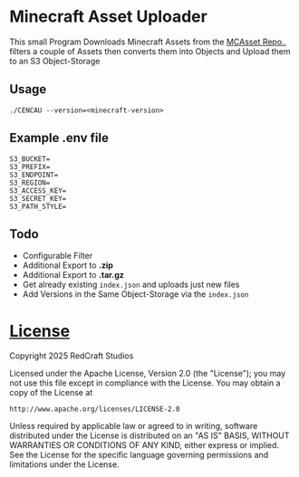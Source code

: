# Minecraft Asset Uploader

This small Program Downloads Minecraft Assets from the [MCAsset Repo.](https://github.com/InventivetalentDev/minecraft-assets), filters a couple of Assets then converts them into Objects and Upload them to an S3 Object-Storage

## Usage

`./CENCAU --version=<minecraft-version>`

## Example .env file

```
S3_BUCKET=
S3_PREFIX=
S3_ENDPOINT=
S3_REGION=
S3_ACCESS_KEY=
S3_SECRET_KEY=
S3_PATH_STYLE=
```

## Todo

- Configurable Filter
- Additional Export to **.zip**
- Additional Export to **.tar.gz**
- Get already existing `index.json` and uploads just new files
- Add Versions in the Same Object-Storage via the `index.json`

# [License](/LICENSE)

Copyright 2025 RedCraft Studios

Licensed under the Apache License, Version 2.0 (the "License");
you may not use this file except in compliance with the License.
You may obtain a copy of the License at

    http://www.apache.org/licenses/LICENSE-2.0

Unless required by applicable law or agreed to in writing, software
distributed under the License is distributed on an "AS IS" BASIS,
WITHOUT WARRANTIES OR CONDITIONS OF ANY KIND, either express or implied.
See the License for the specific language governing permissions and
limitations under the License.
